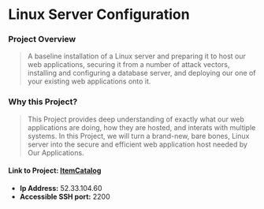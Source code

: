 # Linux Server Configuration

### Project Overview
> A baseline installation of a Linux server and preparing it to host our web applications, 
securing it from a number of attack vectors, installing and configuring a database server, and deploying 
our one of your existing web applications onto it.

### Why this Project?
> This Project provides deep understanding of exactly what our web applications are doing, 
how they are hosted, and interats with multiple systems. In this Project, we will  turn a brand-new, 
bare bones, Linux server into the secure and efficient web application host needed by Our Applications.

#### Link to Project: [ItemCatalog](-52-33-104-60.us-west-2.compute.amazonaws.com)

* **Ip Address:** 52.33.104.60
* **Accessible SSH port:** 2200
